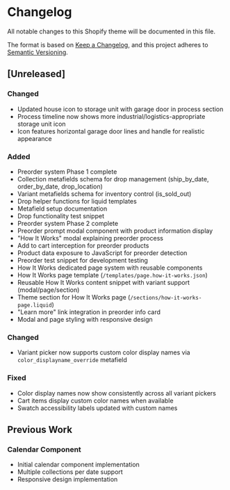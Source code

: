# Changelog

All notable changes to this Shopify theme will be documented in this file.

The format is based on [Keep a Changelog](https://keepachangelog.com/en/1.0.0/),
and this project adheres to [Semantic Versioning](https://semver.org/spec/v2.0.0.html).

## [Unreleased]

### Changed
- Updated house icon to storage unit with garage door in process section
- Process timeline now shows more industrial/logistics-appropriate storage unit icon
- Icon features horizontal garage door lines and handle for realistic appearance

### Added
- Preorder system Phase 1 complete
- Collection metafields schema for drop management (ship_by_date, order_by_date, drop_location)
- Variant metafields schema for inventory control (is_sold_out)
- Drop helper functions for liquid templates
- Metafield setup documentation
- Drop functionality test snippet
- Preorder system Phase 2 complete
- Preorder prompt modal component with product information display
- "How It Works" modal explaining preorder process
- Add to cart interception for preorder products
- Product data exposure to JavaScript for preorder detection
- Preorder test snippet for development testing
- How It Works dedicated page system with reusable components
- How It Works page template (`/templates/page.how-it-works.json`)
- Reusable How It Works content snippet with variant support (modal/page/section)
- Theme section for How It Works page (`/sections/how-it-works-page.liquid`)
- "Learn more" link integration in preorder info card
- Modal and page styling with responsive design

### Changed
- Variant picker now supports custom color display names via `color_displayname_override` metafield

### Fixed
- Color display names now show consistently across all variant pickers
- Cart items display custom color names when available
- Swatch accessibility labels updated with custom names

## Previous Work

### Calendar Component
- Initial calendar component implementation
- Multiple collections per date support
- Responsive design implementation